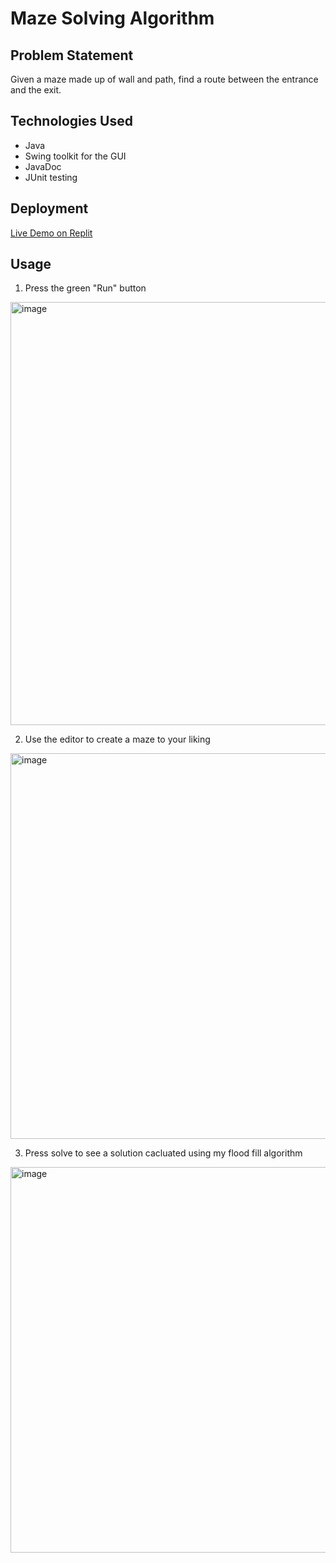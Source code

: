 # Maze Solving Algorithm

## Problem Statement 

Given a maze made up of wall and path, find a route between the entrance and the exit. 

## Technologies Used
- Java
- Swing toolkit for the GUI
- JavaDoc
- JUnit testing

## Deployment
[Live Demo on Replit](https://replit.com/@Tetraline/maze-solving)

## Usage
1. Press the green "Run" button
<img width="677" alt="image" src="https://user-images.githubusercontent.com/52635838/210586493-fdd2cd7d-2a37-487f-997c-ad4d07c09666.png">

2. Use the editor to create a maze to your liking
<img width="617" alt="image" src="https://user-images.githubusercontent.com/52635838/210587106-19663ef5-0005-4db4-bcf5-4ca12cad732c.png">

3. Press solve to see a solution cacluated using my flood fill algorithm
<img width="617" alt="image" src="https://user-images.githubusercontent.com/52635838/210587630-85e7c187-d7cc-4ccc-a682-42968901e58d.png">



